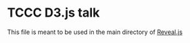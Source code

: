 # TCCC D3.js talk

This file is meant to be used in the main directory of [Reveal.js](https://github.com/hakimel/reveal.js/)

